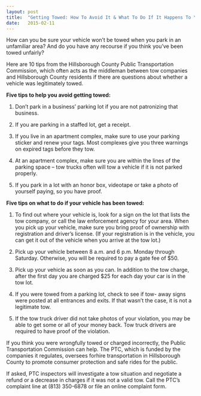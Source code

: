 ```yaml
---
layout: post
title:  "Getting Towed: How To Avoid It & What To Do If It Happens To You 2"
date:   2015-02-11
---
```


How can you be sure your vehicle won’t be towed when you park in an unfamiliar area? And do you have any recourse if you think you’ve been towed unfairly?

Here are 10 tips from the Hillsborough County Public Transportation Commission, which often acts as the middleman between tow companies and Hillsborough County residents if there are questions about whether a vehicle was legitimately towed.

**Five tips to help you avoid getting towed:**

1. Don’t park in a business’ parking lot if you are not patronizing that business.

2. If you are parking in a staffed lot, get a receipt.

3. If you live in an apartment complex, make sure to use your parking sticker and renew your tags. Most complexes give you three warnings on expired tags before they tow.
4. At an apartment complex, make sure you are within the lines of the parking space – tow trucks often will tow a vehicle if it is not parked properly.
5. If you park in a lot with an honor box, videotape or take a photo of yourself paying, so you have proof.

**Five tips on what to do if your vehicle has been towed:**

1. To find out where your vehicle is, look for a sign on the lot that lists the tow company, or call the law enforcement agency for your area. When you pick up your vehicle, make sure you bring proof of ownership with registration and driver’s license. (If your registration is in the vehicle, you can get it out of the vehicle when you arrive at the tow lot.)

2. Pick up your vehicle between 8 a.m. and 6 p.m. Monday through Saturday. Otherwise, you will be required to pay a gate fee of $50.

3. Pick up your vehicle as soon as you can. In addition to the tow charge, after the first day you are charged $25 for each day your car is in the tow lot.

4. If you were towed from a parking lot, check to see if tow- away signs were posted at all entrances and exits. If that wasn’t the case, it is not a legitimate tow.

5. If the tow truck driver did not take photos of your violation, you may be able to get some or all of your money back. Tow truck drivers are required to have proof of the violation.

<div class="well">
	<p>
		If you think you were wrongfully towed or charged incorrectly, the Public Transportation Commission can help. The PTC, which is funded by the companies it regulates, oversees forhire transportation in Hillsborough County to promote consumer protection and safe rides for the public.
	</p>
	<p>
		If asked, PTC inspectors will investigate a tow situation and negotiate a refund or a decrease in charges if it was not a valid tow. Call the PTC’s complaint line at (813) 350-6878 or file an online complaint form.
	</p>
</div>
